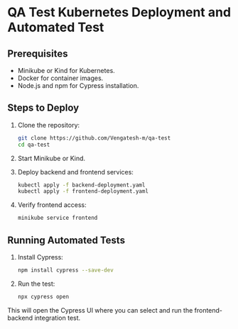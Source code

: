 # QA Test Kubernetes Deployment and Automated Test

## Prerequisites
- Minikube or Kind for Kubernetes.
- Docker for container images.
- Node.js and npm for Cypress installation.

## Steps to Deploy
1. Clone the repository:
   ```bash
   git clone https://github.com/Vengatesh-m/qa-test
   cd qa-test
   ```

2. Start Minikube or Kind.
3. Deploy backend and frontend services:
   ```bash
   kubectl apply -f backend-deployment.yaml
   kubectl apply -f frontend-deployment.yaml
   ```
4. Verify frontend access:
   ```bash
   minikube service frontend
   ```

## Running Automated Tests
1. Install Cypress:
   ```bash
   npm install cypress --save-dev
   ```
2. Run the test:
   ```bash
   npx cypress open
   ```

This will open the Cypress UI where you can select and run the frontend-backend integration test.
